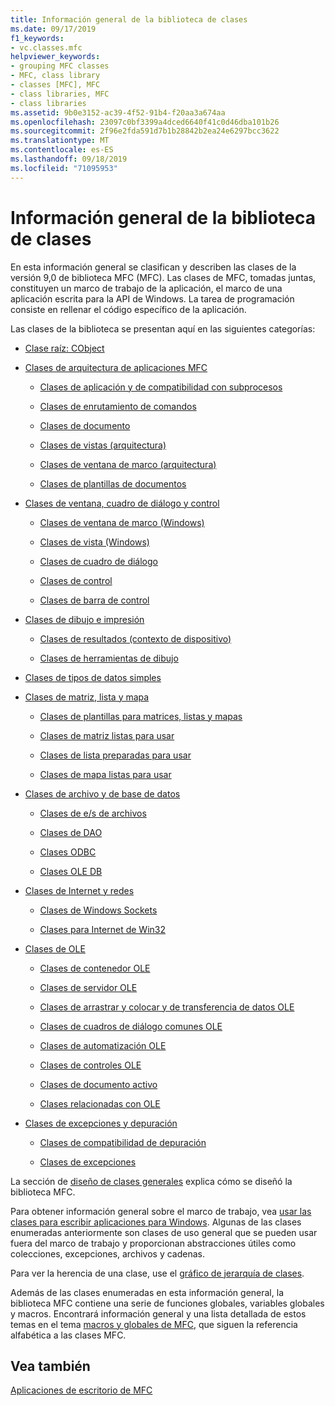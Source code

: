 ```yaml
---
title: Información general de la biblioteca de clases
ms.date: 09/17/2019
f1_keywords:
- vc.classes.mfc
helpviewer_keywords:
- grouping MFC classes
- MFC, class library
- classes [MFC], MFC
- class libraries, MFC
- class libraries
ms.assetid: 9b0e3152-ac39-4f52-91b4-f20aa3a674aa
ms.openlocfilehash: 23097c0bf3399a4dced6640f41c0d46dba101b26
ms.sourcegitcommit: 2f96e2fda591d7b1b28842b2ea24e6297bcc3622
ms.translationtype: MT
ms.contentlocale: es-ES
ms.lasthandoff: 09/18/2019
ms.locfileid: "71095953"
---
```

# <a name="class-library-overview"></a>Información general de la biblioteca de clases

En esta información general se clasifican y describen las clases de la versión 9,0 de biblioteca MFC (MFC). Las clases de MFC, tomadas juntas, constituyen un marco de trabajo de la aplicación, el marco de una aplicación escrita para la API de Windows. La tarea de programación consiste en rellenar el código específico de la aplicación.

Las clases de la biblioteca se presentan aquí en las siguientes categorías:

- [Clase raíz: CObject](../mfc/root-class-cobject.md)

- [Clases de arquitectura de aplicaciones MFC](../mfc/mfc-application-architecture-classes.md)

   - [Clases de aplicación y de compatibilidad con subprocesos](../mfc/application-and-thread-support-classes.md)

   - [Clases de enrutamiento de comandos](../mfc/command-routing-classes.md)

   - [Clases de documento](../mfc/document-classes.md)

   - [Clases de vistas (arquitectura)](../mfc/view-classes-architecture.md)

   - [Clases de ventana de marco (arquitectura)](../mfc/frame-window-classes-architecture.md)

   - [Clases de plantillas de documentos](../mfc/document-template-classes.md)

- [Clases de ventana, cuadro de diálogo y control](../mfc/window-dialog-and-control-classes.md)

   - [Clases de ventana de marco (Windows)](../mfc/frame-window-classes-windows.md)

   - [Clases de vista (Windows)](../mfc/view-classes-windows.md)

   - [Clases de cuadro de diálogo](../mfc/dialog-box-classes.md)

   - [Clases de control](../mfc/control-classes.md)

   - [Clases de barra de control](../mfc/control-bar-classes.md)

- [Clases de dibujo e impresión](../mfc/drawing-and-printing-classes.md)

   - [Clases de resultados (contexto de dispositivo)](../mfc/output-device-context-classes.md)

   - [Clases de herramientas de dibujo](../mfc/drawing-tool-classes.md)

- [Clases de tipos de datos simples](../mfc/simple-data-type-classes.md)

- [Clases de matriz, lista y mapa](../mfc/array-list-and-map-classes.md)

   - [Clases de plantillas para matrices, listas y mapas](../mfc/template-classes-for-arrays-lists-and-maps.md)

   - [Clases de matriz listas para usar](../mfc/ready-to-use-array-classes.md)

   - [Clases de lista preparadas para usar](../mfc/ready-to-use-list-classes.md)

   - [Clases de mapa listas para usar](../mfc/ready-to-use-map-classes.md)

- [Clases de archivo y de base de datos](../mfc/file-and-database-classes.md)

   - [Clases de e/s de archivos](../mfc/file-i-o-classes.md)

   - [Clases de DAO](../mfc/dao-classes.md)

   - [Clases ODBC](../mfc/odbc-classes.md)

   - [Clases OLE DB](../mfc/ole-db-classes.md)

- [Clases de Internet y redes](../mfc/internet-and-networking-classes.md)

   - [Clases de Windows Sockets](../mfc/windows-sockets-classes.md)

   - [Clases para Internet de Win32](../mfc/win32-internet-classes.md)

- [Clases de OLE](../mfc/ole-classes.md)

   - [Clases de contenedor OLE](../mfc/ole-container-classes.md)

   - [Clases de servidor OLE](../mfc/ole-server-classes.md)

   - [Clases de arrastrar y colocar y de transferencia de datos OLE](../mfc/ole-drag-and-drop-and-data-transfer-classes.md)

   - [Clases de cuadros de diálogo comunes OLE](../mfc/ole-common-dialog-classes.md)

   - [Clases de automatización OLE](../mfc/ole-automation-classes.md)

   - [Clases de controles OLE](../mfc/ole-control-classes.md)

   - [Clases de documento activo](../mfc/active-document-classes.md)

   - [Clases relacionadas con OLE](../mfc/ole-related-classes.md)

- [Clases de excepciones y depuración](../mfc/debugging-and-exception-classes.md)

   - [Clases de compatibilidad de depuración](../mfc/debugging-support-classes.md)

   - [Clases de excepciones](../mfc/exception-classes.md)

La sección de [diseño de clases generales](../mfc/general-class-design-philosophy.md) explica cómo se diseñó la biblioteca MFC.

Para obtener información general sobre el marco de trabajo, vea [usar las clases para escribir aplicaciones para Windows](../mfc/using-the-classes-to-write-applications-for-windows.md). Algunas de las clases enumeradas anteriormente son clases de uso general que se pueden usar fuera del marco de trabajo y proporcionan abstracciones útiles como colecciones, excepciones, archivos y cadenas.

Para ver la herencia de una clase, use el [gráfico de jerarquía de clases](../mfc/hierarchy-chart.md).

Además de las clases enumeradas en esta información general, la biblioteca MFC contiene una serie de funciones globales, variables globales y macros. Encontrará información general y una lista detallada de estos temas en el tema [macros y globales de MFC](../mfc/reference/mfc-macros-and-globals.md), que siguen la referencia alfabética a las clases MFC.

## <a name="see-also"></a>Vea también

[Aplicaciones de escritorio de MFC](../mfc/mfc-desktop-applications.md)
